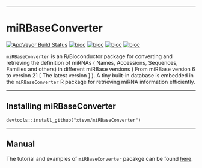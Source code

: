 -----------------------------------------------------------

# miRBaseConverter
[![AppVeyor Build Status](https://ci.appveyor.com/api/projects/status/github/xtsvm/miRBaseConverter?branch=master&svg=true)](https://ci.appveyor.com/project/xtsvm/miRBaseConverter)
[![bioc](http://www.bioconductor.org/shields/downloads/miRBaseConverter.svg)](http://bioconductor.org/packages/stats/bioc/miRBaseConverter.html)
[![bioc](http://www.bioconductor.org/shields/years-in-bioc/miRBaseConverter.svg)](http://bioconductor.org/packages/miRBaseConverter/)
[![bioc](http://bioconductor.org/shields/availability/3.6/miRBaseConverter.svg)](http://bioconductor.org/packages/miRBaseConverter/)
[![bioc](http://www.bioconductor.org/shields/build/devel/bioc/miRBaseConverter.svg)](http://bioconductor.org/checkResults/devel/bioc-LATEST/miRBaseConverter.html)


`miRBaseConverter` is an R/Bioconductor package for converting and retrieving the definition of miRNAs ( Names, Accessions, Sequences, Families and others) in different miRBase versions ( From miRBase version 6 to version 21 [ The latest version ] ). A tiny built-in database is embedded in the `miRBaseConverter` R package for retrieving miRNA information efficiently.
 
------------------------------------------------------ 

## Installing miRBaseConverter

```{r,eval=FALSE,warning=FALSE,message=FALSE}
devtools::install_github("xtsvm/miRBaseConverter")
```

-----------------------------------------------------------------

## Manual
The tutorial and examples of `miRBaseConverter` pacakge can be found [here](https://bioconductor.org/packages/devel/bioc/vignettes/miRBaseConverter/inst/doc/miRBaseConverter-vignette.html).
